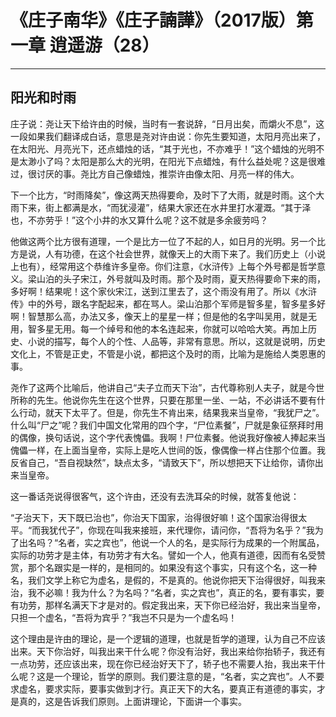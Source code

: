 # 《庄子南华》《庄子諵譁》（2017版）第一章 逍遥游（28）

------

## 阳光和时雨

庄子说：尧让天下给许由的时候，当时有一套说辞，“日月出矣，而爝火不息”，这一段如果我们翻译成白话，意思是尧对许由说：你先生要知道，太阳月亮出来了，在太阳光、月亮光下，还点蜡烛的话，“其于光也，不亦难乎！”这个蜡烛的光明不是太渺小了吗？太阳是那么大的光明，在阳光下点蜡烛，有什么益处呢？这是很难过，很讨厌的事。尧比方自己像蜡烛，推崇许由像太阳、月亮一样的伟大。

下一个比方，“时雨降矣”，像这两天热得要命，及时下了大雨，就是时雨。这个大雨下来，街上都满是水，“而犹浸灌”，结果大家还在水井里打水灌溉。“其于泽也，不亦劳乎！”这个小井的水又算什么呢？这不就是多余疲劳吗？

他做这两个比方很有道理，一个是比方一位了不起的人，如日月的光明。另一个比方是说，人有功德，在这个社会世界，就像天上的大雨下来了。我们历史上（小说上也有），经常用这个恭维许多皇帝。你们注意，《水浒传》上每个外号都是哲学意义。梁山泊的头子宋江，外号就叫及时雨。那个及时雨，夏天热得要命下来的雨，多好啊！结果呢！这个家伙宋江，送到江里去了，这个雨没有用了。所以《水浒传》中的外号，跟名字配起来，都在骂人。梁山泊那个军师是智多星，智多星多好啊！智慧那么高，办法又多，像天上的星星一样；但是他的名字叫吴用，就是无用，智多星无用。每一个绰号和他的本名连起来，你就可以哈哈大笑。再加上历史、小说的描写，每个人的个性、人品等，非常有意思。所以，这就是说明，历史文化上，不管是正史，不管是小说，都把这个及时的雨，比喻为是施给人类恩惠的事。

尧作了这两个比喻后，他讲自己“夫子立而天下治”，古代尊称别人夫子，就是今世所称的先生。他说你先生在这个世界，只要在那里一坐、一站，不必讲话不要有什么行动，就天下太平了。但是，你先生不肯出来，结果我来当皇帝，“我犹尸之”。什么叫“尸之”呢？我们中国文化常用的四个字，“尸位素餐”，尸就是象征祭拜时用的偶像，换句话说，这个字代表愧儡。我啊！尸位素餐。他说我好像被人捧起来当傀儡一样，在上面当皇帝，实际上是吃人世间的饭，像偶像一样占住那个位置。我反省自己，“吾自视缺然”，缺点太多，“请致天下”，所以想把天下让给你，请你出来当皇帝。

这一番话尧说得很客气，这个许由，还没有去洗耳朵的时候，就答复他说：

“子治天下，天下既已治也”，你治天下国家，治得很好嘛！这个国家治得很太平。“而我犹代子”，你现在叫我来接班，来代理你，请问你，“吾将为名乎？”我为了出名吗？“名者，实之宾也”，他说一个人的名，是实际行为成果的一个附属品，实际的功劳才是主体，有功劳才有大名。譬如一个人，他真有道德，因而有名受赞赏，那个名跟实是一样的，是相同的。如果没有这个事实，只有这个名，这一种名，我们文学上称它为虚名，是假的，不是真的。他说你把天下治得很好，叫我来治，我不必嘛！我为什么？为名吗？“名者，实之宾也”，真正的名，要有事实，要有功劳，那样名满天下才是对的。假定我出来，天下你已经治好，我出来当皇帝，只担一个虚名，“吾将为宾乎？”我岂不只是为一个虚名吗！

这个理由是许由的理论，是一个逻辑的道理，也就是哲学的道理，认为自己不应该出来。天下你治好，叫我出来干什么呢？你没有治好，我出来给你抬轿子，我还有一点功劳，还应该出来，现在你已经治好天下了，轿子也不需要人抬，我出来干什么呢？这是一个理论，哲学的原则。我们要注意的是，“名者，实之宾也”。人不要求虚名，要求实际，要事实做到才行。真正天下的大名，要真正有道德的事实，才是真的，这是告诉我们原则。上面讲理论，下面讲一个事实。